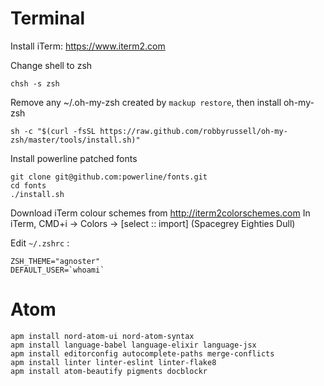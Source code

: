 # Terminal

Install iTerm: https://www.iterm2.com

Change shell to zsh 
```
chsh -s zsh
```

Remove any ~/.oh-my-zsh created by `mackup restore`, then install oh-my-zsh
```
sh -c "$(curl -fsSL https://raw.github.com/robbyrussell/oh-my-zsh/master/tools/install.sh)"
```

Install powerline patched fonts
```
git clone git@github.com:powerline/fonts.git 
cd fonts
./install.sh
```

Download iTerm colour schemes from http://iterm2colorschemes.com
In iTerm, CMD+i -> Colors -> [select :: import]
(Spacegrey Eighties Dull)


Edit `~/.zshrc` :
```
ZSH_THEME="agnoster"
DEFAULT_USER=`whoami`
```


# Atom
```
apm install nord-atom-ui nord-atom-syntax 
apm install language-babel language-elixir language-jsx 
apm install editorconfig autocomplete-paths merge-conflicts 
apm install linter linter-eslint linter-flake8
apm install atom-beautify pigments docblockr
```
